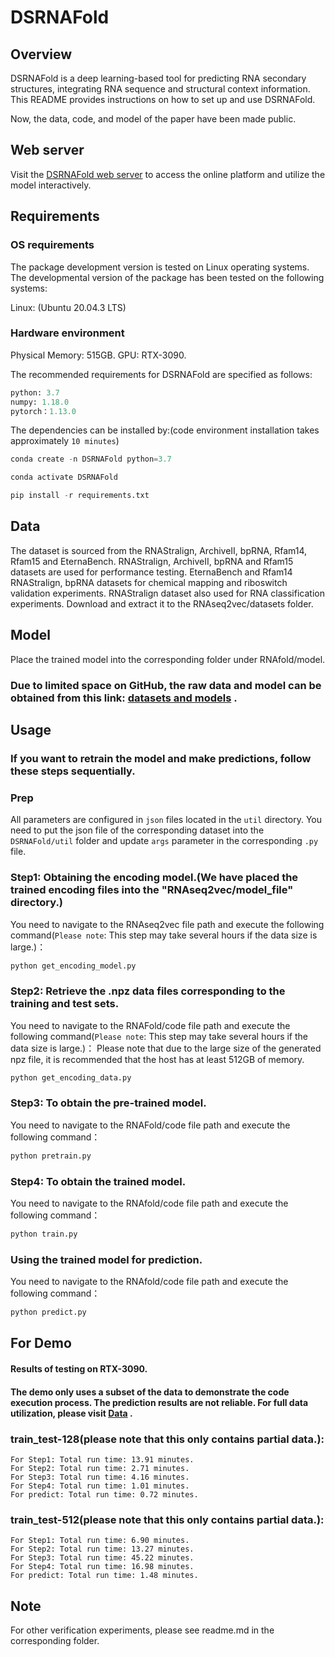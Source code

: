 # DSRNAFold

## Overview
DSRNAFold is a deep learning-based tool for predicting RNA secondary structures, integrating RNA sequence and structural context information. This README provides instructions on how to set up and use DSRNAFold.

Now, the data, code, and model of the paper have been made public.

## Web server

Visit the [DSRNAFold web server](http://113.44.47.61/) to access the online platform and utilize the model interactively.

## Requirements

### OS requirements
  The package development version is tested on Linux operating systems. The developmental version of the package has been tested on the following systems:
  
Linux: (Ubuntu 20.04.3 LTS)

### Hardware environment
Physical Memory: 515GB.
GPU: RTX-3090.

The recommended requirements for DSRNAFold are specified as follows:

```python
python: 3.7
numpy: 1.18.0
pytorch：1.13.0
```

The dependencies can be installed by:(code environment installation takes approximately `10 minutes`)
```python
conda create -n DSRNAFold python=3.7
```
```python
conda activate DSRNAFold
```
```python
pip install -r requirements.txt
```

## Data

The dataset is sourced from the RNAStralign, ArchiveII, bpRNA, Rfam14, Rfam15 and EternaBench. RNAStralign, ArchiveII, bpRNA and Rfam15 datasets are used for performance testing. EternaBench and Rfam14 RNAStralign, bpRNA datasets for chemical mapping and riboswitch validation experiments. RNAStralign dataset also used for RNA classification experiments. Download and extract it to the RNAseq2vec/datasets folder.


## Model
Place the trained model into the corresponding folder under RNAfold/model.

### Due to limited space on GitHub, the raw data and model can be obtained from this link: [datasets and models](https://drive.google.com/drive/folders/1Jk9e-gTk1xlpYomsDCJ9OyCJD0aFXJQF?usp=sharing) .

## Usage

### If you want to retrain the model and make predictions, follow these steps sequentially.

### Prep
  All parameters are configured in `json` files located in the `util` directory. 
  You need to put the json file of the corresponding dataset into the `DSRNAFold/util` folder and update `args` parameter in the corresponding `.py` file.

### Step1: Obtaining the encoding model.(We have placed the trained encoding files into the "RNAseq2vec/model_file" directory.)

You need to navigate to the RNAseq2vec file path and execute the following command(`Please note`: This step may take several hours if the data size is large.)：
```python
python get_encoding_model.py
```

###  Step2: Retrieve the .npz data files corresponding to the training and test sets.

You need to navigate to the RNAFold/code file path and execute the following command(`Please note`: This step may take several hours if the data size is large.)：
Please note that due to the large size of the generated npz file, it is recommended that the host has at least 512GB of memory.

```python
python get_encoding_data.py
```

### Step3: To obtain the pre-trained model.

You need to navigate to the RNAFold/code file path and execute the following command：

```python
python pretrain.py

```

### Step4: To obtain the trained model.
You need to navigate to the RNAfold/code file path and execute the following command：
```python
python train.py
```

### Using the trained model for prediction.
You need to navigate to the RNAfold/code file path and execute the following command：
```python
python predict.py
```

## For Demo
  #### Results of testing on RTX-3090.
  #### The demo only uses a subset of the data to demonstrate the code execution process. The prediction results are not reliable. For full data utilization, please visit [Data](https://drive.google.com/drive/folders/1Jk9e-gTk1xlpYomsDCJ9OyCJD0aFXJQF?usp=sharing) .
  ### train_test-128(please note that this only contains partial data.):
    For Step1: Total run time: 13.91 minutes.
    For Step2: Total run time: 2.71 minutes.
    For Step3: Total run time: 4.16 minutes.
    For Step4: Total run time: 1.01 minutes.
    For predict: Total run time: 0.72 minutes.
  ### train_test-512(please note that this only contains partial data.):
    For Step1: Total run time: 6.90 minutes.
    For Step2: Total run time: 13.27 minutes.
    For Step3: Total run time: 45.22 minutes.
    For Step4: Total run time: 16.98 minutes.
    For predict: Total run time: 1.48 minutes.
## Note
  For other verification experiments, please see readme.md in the corresponding folder.
